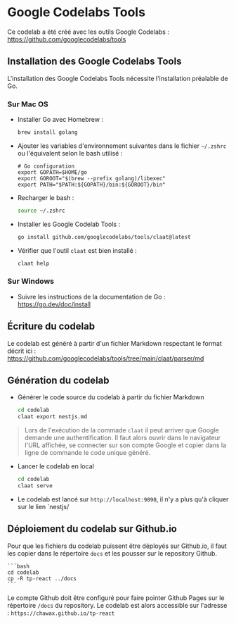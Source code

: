 # Google Codelabs Tools

Ce codelab a été créé avec les outils Google Codelabs : https://github.com/googlecodelabs/tools

## Installation des Google Codelabs Tools

L'installation des Google Codelabs Tools nécessite l'installation préalable de Go.

### Sur Mac OS

- Installer Go avec Homebrew :

  ```bash
  brew install golang
  ```

- Ajouter les variables d'environnement suivantes dans le fichier `~/.zshrc` ou l'équivalent selon le bash utilisé :

  ```
  # Go configuration
  export GOPATH=$HOME/go
  export GOROOT="$(brew --prefix golang)/libexec"
  export PATH="$PATH:${GOPATH}/bin:${GOROOT}/bin"
  ```

- Recharger le bash :

  ```bash
  source ~/.zshrc
  ```

- Installer les Google Codelab Tools :

  ```bash
  go install github.com/googlecodelabs/tools/claat@latest
  ```

- Vérifier que l'outil `claat` est bien installé :

  ```bash
  claat help
  ```

### Sur Windows

- Suivre les instructions de la documentation de Go : https://go.dev/doc/install

## Écriture du codelab

Le codelab est généré à partir d'un fichier Markdown respectant le format décrit ici :
https://github.com/googlecodelabs/tools/tree/main/claat/parser/md

## Génération du codelab

- Générer le code source du codelab à partir du fichier Markdown

  ```bash
  cd codelab
  claat export nestjs.md
  ```

> Lors de l'exécution de la commade `claat` il peut arriver que Google demande une authentification. Il faut alors ouvrir dans le navigateur l'URL affichée, se connecter sur son compte Google et copier dans la ligne de commande le code unique généré.

- Lancer le codelab en local

  ```bash
  cd codelab
  claat serve
  ```

- Le codelab est lancé sur `http://localhost:9090`, il n'y a plus qu'à cliquer sur le lien `nestjs/

## Déploiement du codelab sur Github.io

Pour que les fichiers du codelab puissent être déployés sur Github.io, il faut les copier dans le répertoire `docs` et les pousser sur le repository Github.

    ```bash
    cd codelab
    cp -R tp-react ../docs
    ```

Le compte Github doit être configuré pour faire pointer Github Pages sur le répertoire `/docs` du repository. Le codelab est alors accessible sur l'adresse : `https://chawax.github.io/tp-react`
